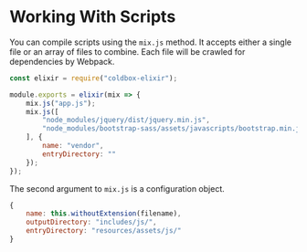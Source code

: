 # Working With Scripts

You can compile scripts using the `mix.js` method. It accepts either a single file or an array of files to combine.
Each file will be crawled for dependencies by Webpack.

```js
const elixir = require("coldbox-elixir");

module.exports = elixir(mix => {
    mix.js("app.js");
    mix.js([
        "node_modules/jquery/dist/jquery.min.js",
        "node_modules/bootstrap-sass/assets/javascripts/bootstrap.min.js"
    ], {
        name: "vendor",
        entryDirectory: ""
    });
});
```

The second argument to `mix.js` is a configuration object.

```js
{
    name: this.withoutExtension(filename),
    outputDirectory: "includes/js/",
    entryDirectory: "resources/assets/js/"
}
```
